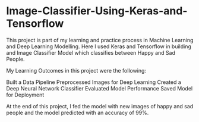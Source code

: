 # Image-Classifier-Using-Keras-and-Tensorflow

This project is part of my learning and practice process in Machine Learning and Deep Learning Modelling. Here I used Keras and Tensorflow in building
and Image Classifier Model which classifies between Happy and Sad People. 

My Learning Outcomes in this project were the following: 

Built a Data Pipeline
Preprocessed Images for Deep Learning
Created a Deep Neural Network Classifier
Evaluated Model Performance
Saved Model for Deployment

At the end of this project, I fed the model with new images of happy and sad people and the model predicted with an accuracy of 99%. 
